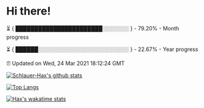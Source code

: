 # Hi there!

⏳ { ███████████████████████░░░░░░░ } - 79.20% - Month progress

⏳ { ██████░░░░░░░░░░░░░░░░░░░░░░░░ } - 22.67% - Year progress

⏰ Updated on Wed, 24 Mar 2021 18:12:24 GMT


[![Schlauer-Hax's github stats](https://github-readme-stats.vercel.app/api?username=Schlauer-Hax&show_icons=true&theme=dark&count_private=true)](https://github.com/Schlauer-Hax)


[![Top Langs](https://github-readme-stats.vercel.app/api/top-langs/?username=Schlauer-Hax&layout=compact&theme=dark)](https://github.com/Schlauer-Hax?tab=repositories)


[![Hax's wakatime stats](https://github-readme-stats.vercel.app/api/wakatime?username=Hax&theme=dark)](https://wakatime.com/@Hax)

